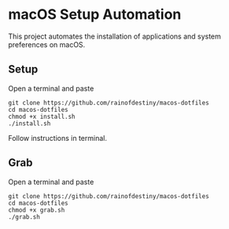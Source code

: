 # macOS Setup Automation

This project automates the installation of applications and system preferences on macOS.

## Setup
Open a terminal and paste

```shell
git clone https://github.com/rainofdestiny/macos-dotfiles
cd macos-dotfiles
chmod +x install.sh
./install.sh
```

Follow instructions in terminal.

## Grab 
Open a terminal and paste

```shell
git clone https://github.com/rainofdestiny/macos-dotfiles
cd macos-dotfiles
chmod +x grab.sh
./grab.sh
```